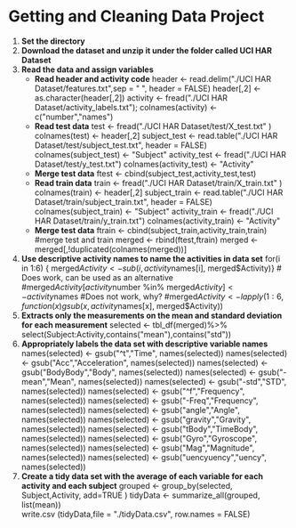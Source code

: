 # Getting and Cleaning Data Project
1. **Set the directory**
2. **Download the dataset and unzip it under the folder called UCI HAR Dataset**
3. **Read the data and assign variables**
    * **Read header and activity code**
header <- read.delim("./UCI HAR Dataset/features.txt",sep = " ", header = FALSE)
header[,2] <- as.character(header[,2])
activity <- fread("./UCI HAR Dataset/activity_labels.txt"); colnames(activity) <- c("number","names")
    * **Read test data**
test <- fread("./UCI HAR Dataset/test/X_test.txt" )
colnames(test) <- header[,2]
subject_test <- read.table("./UCI HAR Dataset/test/subject_test.txt", header = FALSE)
colnames(subject_test) <- "Subject"
activity_test <- fread("./UCI HAR Dataset/test/y_test.txt")
colnames(activity_test) <- "Activity"
    * **Merge test data**
ftest <- cbind(subject_test,activity_test,test)
    * **Read train data**
train <- fread("./UCI HAR Dataset/train/X_train.txt" )
colnames(train) <- header[,2]
subject_train <- read.table("./UCI HAR Dataset/train/subject_train.txt", header = FALSE)
colnames(subject_train) <- "Subject"
activity_train <- fread("./UCI HAR Dataset/train/y_train.txt")
colnames(activity_train) <- "Activity"
    * **Merge test data**
ftrain <- cbind(subject_train,activity_train,train)
#merge test and train
merged <- rbind(ftest,ftrain)
merged <- merged[,!duplicated(colnames(merged))]
4. **Use descriptive activity names to name the activities in data set** 
for(i in 1:6) { merged$Activity <-  sub(i,activity$names[i], merged$Activity)}
        # Does work, can be used as an alternative    #merged$Activity[activity$number %in% merged$Activity] <- activity$names
        #Does not work, why?    #merged$Activity <- lapply(1:6, function(x) gsub(x,activity$names[x], merged$Activity))
5. **Extracts only the measurements on the mean and standard deviation for each measurement**
selected <- tbl_df(merged)%>% select(Subject:Activity,contains("mean"),contains("std"))
6. **Appropriately labels the data set with descriptive variable names**
names(selected) <-  gsub("^t","Time", names(selected))
names(selected) <-  gsub("Acc","Acceleration", names(selected))
names(selected) <-  gsub("BodyBody","Body", names(selected))
names(selected) <-  gsub("-mean","Mean", names(selected))
names(selected) <-  gsub("-std","STD", names(selected))
names(selected) <-  gsub("^f","Frequency", names(selected))
names(selected) <-  gsub("-Freq","Frequency", names(selected))
names(selected) <-  gsub("angle","Angle", names(selected))
names(selected) <-  gsub("gravity","Gravity", names(selected))
names(selected) <-  gsub("tBody","TimeBody", names(selected))
names(selected) <-  gsub("Gyro","Gyroscope", names(selected))
names(selected) <-  gsub("Mag","Magnitude", names(selected))
names(selected) <-  gsub("uencyuency","uency", names(selected))
7. **Create a tidy data set with the average of each variable for each activity and each subject**
grouped <- group_by(selected, Subject,Activity, add=TRUE ) 
tidyData <- summarize_all(grouped, list(mean))       
write.csv (tidyData,file = "./tidyData.csv", row.names = FALSE)  
